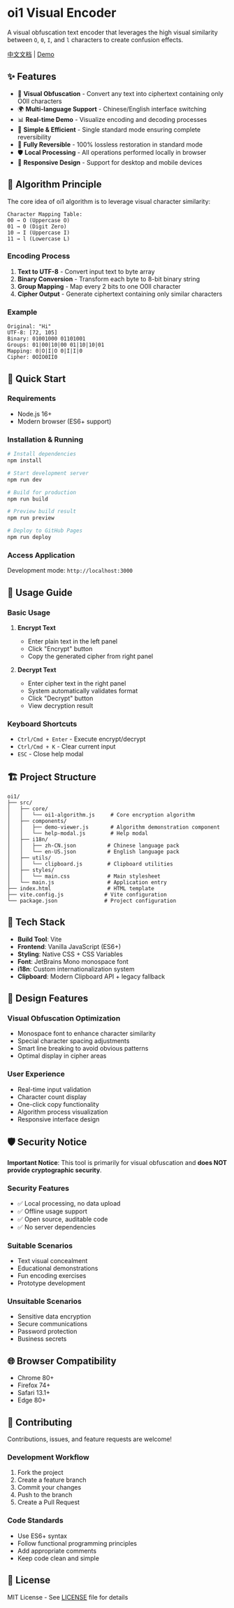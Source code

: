 # oi1 Visual Encoder

A visual obfuscation text encoder that leverages the high visual similarity between `O`, `0`, `I`, and `l` characters to create confusion effects.

[中文文档](./README.zh-CN.md) | [Demo](https://oi.zli.li/)

## ✨ Features

- 🔐 **Visual Obfuscation** - Convert any text into ciphertext containing only O0Il characters
- 🌍 **Multi-language Support** - Chinese/English interface switching
- 📊 **Real-time Demo** - Visualize encoding and decoding processes
- 🔧 **Simple & Efficient** - Single standard mode ensuring complete reversibility
- 🔧 **Fully Reversible** - 100% lossless restoration in standard mode
- 🛡️ **Local Processing** - All operations performed locally in browser
- 📱 **Responsive Design** - Support for desktop and mobile devices

## 🎯 Algorithm Principle

The core idea of oi1 algorithm is to leverage visual character similarity:

```
Character Mapping Table:
00 → O (Uppercase O)
01 → 0 (Digit Zero)
10 → I (Uppercase I)
11 → l (Lowercase L)
```

### Encoding Process

1. **Text to UTF-8** - Convert input text to byte array
2. **Binary Conversion** - Transform each byte to 8-bit binary string
3. **Group Mapping** - Map every 2 bits to one O0Il character
4. **Cipher Output** - Generate ciphertext containing only similar characters

### Example

```
Original: "Hi"
UTF-8: [72, 105]
Binary: 01001000 01101001
Groups: 01|00|10|00 01|10|10|01
Mapping: 0|O|I|O 0|I|I|0
Cipher: 0OIO0II0
```

## 🚀 Quick Start

### Requirements

- Node.js 16+
- Modern browser (ES6+ support)

### Installation & Running

```bash
# Install dependencies
npm install

# Start development server
npm run dev

# Build for production
npm run build

# Preview build result
npm run preview

# Deploy to GitHub Pages
npm run deploy
```

### Access Application

Development mode: `http://localhost:3000`

## 📖 Usage Guide

### Basic Usage

1. **Encrypt Text**
   - Enter plain text in the left panel
   - Click "Encrypt" button
   - Copy the generated cipher from right panel

2. **Decrypt Text**
   - Enter cipher text in the right panel
   - System automatically validates format
   - Click "Decrypt" button
   - View decryption result

### Keyboard Shortcuts

- `Ctrl/Cmd + Enter` - Execute encrypt/decrypt
- `Ctrl/Cmd + K` - Clear current input
- `ESC` - Close help modal

## 🏗️ Project Structure

```
oi1/
├── src/
│   ├── core/
│   │   └── oi1-algorithm.js     # Core encryption algorithm
│   ├── components/
│   │   ├── demo-viewer.js       # Algorithm demonstration component
│   │   └── help-modal.js        # Help modal
│   ├── i18n/
│   │   ├── zh-CN.json          # Chinese language pack
│   │   └── en-US.json          # English language pack
│   ├── utils/
│   │   └── clipboard.js        # Clipboard utilities
│   ├── styles/
│   │   └── main.css            # Main stylesheet
│   └── main.js                 # Application entry
├── index.html                  # HTML template
├── vite.config.js             # Vite configuration
└── package.json               # Project configuration
```

## 🔧 Tech Stack

- **Build Tool**: Vite
- **Frontend**: Vanilla JavaScript (ES6+)
- **Styling**: Native CSS + CSS Variables
- **Font**: JetBrains Mono monospace font
- **i18n**: Custom internationalization system
- **Clipboard**: Modern Clipboard API + legacy fallback

## 🎨 Design Features

### Visual Obfuscation Optimization

- Monospace font to enhance character similarity
- Special character spacing adjustments
- Smart line breaking to avoid obvious patterns
- Optimal display in cipher areas

### User Experience

- Real-time input validation
- Character count display
- One-click copy functionality
- Algorithm process visualization
- Responsive interface design

## 🛡️ Security Notice

**Important Notice**: This tool is primarily for visual obfuscation and **does NOT provide cryptographic security**.

### Security Features

- ✅ Local processing, no data upload
- ✅ Offline usage support
- ✅ Open source, auditable code
- ✅ No server dependencies

### Suitable Scenarios

- Text visual concealment
- Educational demonstrations
- Fun encoding exercises
- Prototype development

### Unsuitable Scenarios

- Sensitive data encryption
- Secure communications
- Password protection
- Business secrets

## 🌐 Browser Compatibility

- Chrome 80+
- Firefox 74+
- Safari 13.1+
- Edge 80+

## 🤝 Contributing

Contributions, issues, and feature requests are welcome!

### Development Workflow

1. Fork the project
2. Create a feature branch
3. Commit your changes
4. Push to the branch
5. Create a Pull Request

### Code Standards

- Use ES6+ syntax
- Follow functional programming principles
- Add appropriate comments
- Keep code clean and simple

## 📄 License

MIT License - See [LICENSE](LICENSE) file for details